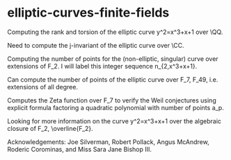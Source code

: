 # elliptic-curves-finite-fields
Computing the rank and torsion of the elliptic curve y^2=x^3+x+1 over \QQ.

Need to compute the j-invariant of the elliptic curve over \CC.

Computing the number of points for the (non-elliptic, singular) curve over extensions of F_2. I will label this integer sequence n_{2,x^3+x+1}.

Can compute the number of points of the elliptic curve over F_7, F_49, i.e. extensions of all degree.

Computes the Zeta function over F_7 to verify the Weil conjectures using explicit formula factoring a quadratic polynomial with number of points a_p.

Looking for more information on the curve y^2=x^3+x+1 over the algebraic closure of F_2, \overline{F_2}.

Acknowledgements: Joe Silverman, Robert Pollack, Angus McAndrew, Roderic Corominas, and Miss Sara Jane Bishop III.
